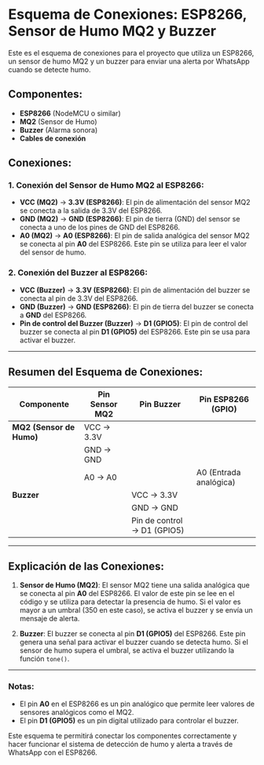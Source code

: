 # Esquema de Conexiones: ESP8266, Sensor de Humo MQ2 y Buzzer

Este es el esquema de conexiones para el proyecto que utiliza un ESP8266, un sensor de humo MQ2 y un buzzer para enviar una alerta por WhatsApp cuando se detecte humo.

## Componentes:
- **ESP8266** (NodeMCU o similar)
- **MQ2** (Sensor de Humo)
- **Buzzer** (Alarma sonora)
- **Cables de conexión**

## Conexiones:

### 1. Conexión del Sensor de Humo MQ2 al ESP8266:
- **VCC (MQ2)** → **3.3V (ESP8266)**: El pin de alimentación del sensor MQ2 se conecta a la salida de 3.3V del ESP8266.
- **GND (MQ2)** → **GND (ESP8266)**: El pin de tierra (GND) del sensor se conecta a uno de los pines de GND del ESP8266.
- **A0 (MQ2)** → **A0 (ESP8266)**: El pin de salida analógica del sensor MQ2 se conecta al pin **A0** del ESP8266. Este pin se utiliza para leer el valor del sensor de humo.

### 2. Conexión del Buzzer al ESP8266:
- **VCC (Buzzer)** → **3.3V (ESP8266)**: El pin de alimentación del buzzer se conecta al pin de 3.3V del ESP8266.
- **GND (Buzzer)** → **GND (ESP8266)**: El pin de tierra del buzzer se conecta a **GND** del ESP8266.
- **Pin de control del Buzzer (Buzzer)** → **D1 (GPIO5)**: El pin de control del buzzer se conecta al pin **D1 (GPIO5)** del ESP8266. Este pin se usa para activar el buzzer.

---

## Resumen del Esquema de Conexiones:

| Componente             | Pin Sensor MQ2  | Pin Buzzer   | Pin ESP8266 (GPIO) |
|------------------------|-----------------|--------------|--------------------|
| **MQ2 (Sensor de Humo)**| VCC → 3.3V      |              |                    |
|                        | GND → GND       |              |                    |
|                        | A0 → A0         |              | A0 (Entrada analógica) |
| **Buzzer**              |                 | VCC → 3.3V   |                    |
|                        |                 | GND → GND    |                    |
|                        |                 | Pin de control → D1 (GPIO5) |                    |

---

## Explicación de las Conexiones:

1. **Sensor de Humo (MQ2)**: El sensor MQ2 tiene una salida analógica que se conecta al pin **A0** del ESP8266. El valor de este pin se lee en el código y se utiliza para detectar la presencia de humo. Si el valor es mayor a un umbral (350 en este caso), se activa el buzzer y se envía un mensaje de alerta.

2. **Buzzer**: El buzzer se conecta al pin **D1 (GPIO5)** del ESP8266. Este pin genera una señal para activar el buzzer cuando se detecta humo. Si el sensor de humo supera el umbral, se activa el buzzer utilizando la función `tone()`.

---

### Notas:
- El pin **A0** en el ESP8266 es un pin analógico que permite leer valores de sensores analógicos como el MQ2.
- El pin **D1 (GPIO5)** es un pin digital utilizado para controlar el buzzer.

Este esquema te permitirá conectar los componentes correctamente y hacer funcionar el sistema de detección de humo y alerta a través de WhatsApp con el ESP8266.
